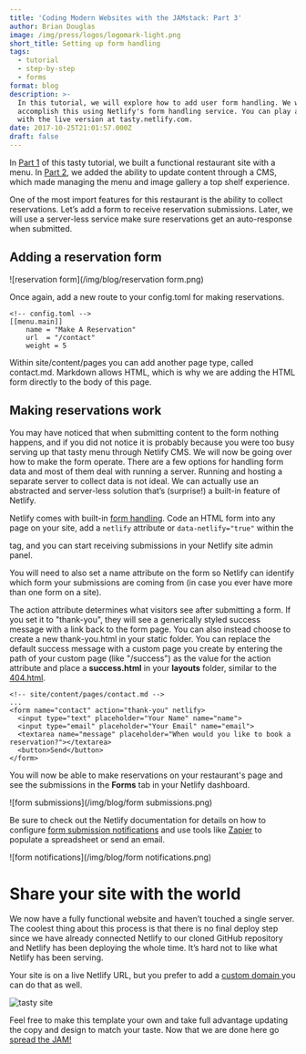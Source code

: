 ```yaml
---
title: 'Coding Modern Websites with the JAMstack: Part 3'
author: Brian Douglas
image: /img/press/logos/logomark-light.png
short_title: Setting up form handling
tags:
  - tutorial
  - step-by-step
  - forms
format: blog
description: >-
  In this tutorial, we will explore how to add user form handling. We will
  accomplish this using Netlify's form handling service. You can play around
  with the live version at tasty.netlify.com.
date: 2017-10-25T21:01:57.000Z
draft: false
---
```

In [Part 1](/blog/2017/10/05/coding-modern-websites-with-the-jamstack-part-1/) of this tasty tutorial, we built a functional restaurant site with a menu. In [Part 2](/blog/2017/10/11/coding-modern-websites-with-the-jamstack-part-2//), we added the ability to update content through a CMS, which made managing the menu and image gallery a top shelf experience.

One of the most import features for this restaurant is the ability to collect reservations. Let’s add a form to receive reservation submissions. Later, we will use a server-less service make sure reservations get an auto-response when submitted.

## Adding a reservation form

![reservation form](/img/blog/reservation form.png)

Once again, add a new route to your config.toml for making reservations.

```
<!-- config.toml -->
[[menu.main]]
    name = "Make A Reservation"
    url  = "/contact"
    weight = 5
```

Within site/content/pages you can add another page type, called contact.md. Markdown allows HTML, which is why we are adding the HTML form directly to the body of this page. 

## Making reservations work

You may have noticed that when submitting content to the form nothing happens, and if you did not notice it is probably because you were too busy serving up that tasty menu through Netlify CMS. We will now be going over how to make the form operate. There are a few options for handling form data and most of them deal with running a server. Running and hosting a separate server to collect data is not ideal. We can actually use an abstracted and server-less solution that’s (surprise!) a built-in feature of Netlify.

Netlify comes with built-in [form handling](https://www.netlify.com/docs/form-handling/). Code an HTML form into any page on your site, add a `netlify` attribute or `data-netlify="true"` within the <form> tag, and you can start receiving submissions in your Netlify site admin panel. 

You will need to also set a name attribute on the form so Netlify can identify which form your submissions are coming from (in case you ever have more than one form on a site).

The action attribute determines what visitors see after submitting a form. If you set it to "thank-you", they will see a generically styled success message with a link back to the form page. You can also instead choose to create a new thank-you.html in your static folder. You can replace the default success message with a custom page you create by entering the path of your custom page (like "/success") as the value for the action attribute and place a **success.html** in your **layouts** folder, similar to the[ 404.html](https://github.com/bdougie/restaurant-template-cms/blob/step-05-add-contact-form/site/layouts/404.html).

```
<!-- site/content/pages/contact.md -->
...
<form name="contact" action="thank-you" netlify>
  <input type="text" placeholder="Your Name" name="name">
  <input type="email" placeholder="Your Email" name="email">
  <textarea name="message" placeholder="When would you like to book a reservation?"></textarea>
  <button>Send</button>
</form>
```

You will now be able to make reservations on your restaurant's page and see the submissions in the **Forms** tab in your Netlify dashboard.

![form submissions](/img/blog/form submissions.png)

Be sure to check out the Netlify documentation for details on how to configure [form submission notifications](/docs/form-handling/) and use tools like [Zapier](https://zapier.com/) to populate a spreadsheet or send an email.

![form notifications](/img/blog/form notifications.png)

# Share your site with the world

We now have a fully functional website and haven’t touched a single server. The coolest thing about this process is that there is no final deploy step since we have already connected Netlify to our cloned GitHub repository and Netlify has been deploying the whole time. It’s hard not to like what Netlify has been serving.

Your site is on a live Netlify URL, but you prefer to add a [custom domain ](/docs/custom-domains/)you can do that as well. 

![tasty site](/img/blog/tasy-site.png)

Feel free to make this template your own and take full advantage updating the copy and design to match your taste. Now that we are done here go [spread the JAM!](https://jamstack.org/)
